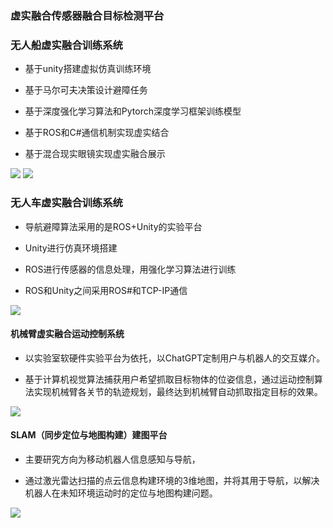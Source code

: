 ### 虚实融合传感器融合目标检测平台





### 无人船虚实融合训练系统

+ 基于unity搭建虚拟仿真训练环境

+ 基于马尔可夫决策设计避障任务

+ 基于深度强化学习算法和Pytorch深度学习框架训练模型

+ 基于ROS和C#通信机制实现虚实结合

+ 基于混合现实眼镜实现虚实融合展示

![](imagLab/8航行.gif)
![](imagLab/9无人艇.gif)

### 无人车虚实融合训练系统

- 导航避障算法采用的是ROS+Unity的实验平台

- Unity进行仿真环境搭建

- ROS进行传感器的信息处理，用强化学习算法进行训练

- ROS和Unity之间采用ROS#和TCP-IP通信

![](imagLab/无人车.gif)

#### 机械臂虚实融合运动控制系统
- 以实验室软硬件实验平台为依托，以ChatGPT定制用户与机器人的交互媒介。

- 基于计算机视觉算法捕获用户希望抓取目标物体的位姿信息，通过运动控制算法实现机械臂各关节的轨迹规划，最终达到机械臂自动抓取指定目标的效果。

![](imagLab/机械臂控制.gif)


#### SLAM（同步定位与地图构建）建图平台

- 主要研究方向为移动机器人信息感知与导航，

- 通过激光雷达扫描的点云信息构建环境的3维地图，并将其用于导航，以解决机器人在未知环境运动时的定位与地图构建问题。

![](imagLab/SLAM.gif)



